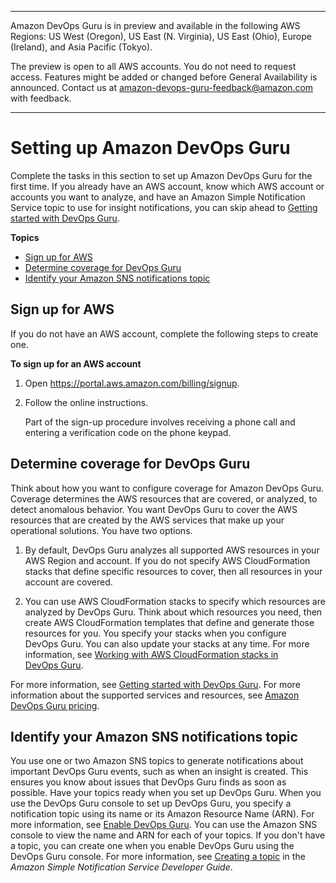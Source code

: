 --------

Amazon DevOps Guru is in preview and available in the following AWS Regions: US West \(Oregon\), US East \(N\. Virginia\), US East \(Ohio\), Europe \(Ireland\), and Asia Pacific \(Tokyo\)\.

The preview is open to all AWS accounts\. You do not need to request access\. Features might be added or changed before General Availability is announced\. Contact us at [amazon\-devops\-guru\-feedback@amazon\.com](mailto:amazon-devops-guru-feedback@amazon.com) with feedback\.

--------

# Setting up Amazon DevOps Guru<a name="setting-up"></a>

Complete the tasks in this section to set up Amazon DevOps Guru for the first time\. If you already have an AWS account, know which AWS account or accounts you want to analyze, and have an Amazon Simple Notification Service topic to use for insight notifications, you can skip ahead to [Getting started with DevOps Guru](getting-started.md)\. 

**Topics**
+ [Sign up for AWS](#setting-up-aws-sign-up)
+ [Determine coverage for DevOps Guru](#setting-up-determine-coverage)
+ [Identify your Amazon SNS notifications topic](#setting-up-notifications)

## Sign up for AWS<a name="setting-up-aws-sign-up"></a>

If you do not have an AWS account, complete the following steps to create one\.

**To sign up for an AWS account**

1. Open [https://portal\.aws\.amazon\.com/billing/signup](https://portal.aws.amazon.com/billing/signup)\.

1. Follow the online instructions\.

   Part of the sign\-up procedure involves receiving a phone call and entering a verification code on the phone keypad\.

## Determine coverage for DevOps Guru<a name="setting-up-determine-coverage"></a>

Think about how you want to configure coverage for Amazon DevOps Guru\. Coverage determines the AWS resources that are covered, or analyzed, to detect anomalous behavior\. You want DevOps Guru to cover the AWS resources that are created by the AWS services that make up your operational solutions\. You have two options\. 

1. By default, DevOps Guru analyzes all supported AWS resources in your AWS Region and account\. If you do not specify AWS CloudFormation stacks that define specific resources to cover, then all resources in your account are covered\. 

1. You can use AWS CloudFormation stacks to specify which resources are analyzed by DevOps Guru\. Think about which resources you need, then create AWS CloudFormation templates that define and generate those resources for you\. You specify your stacks when you configure DevOps Guru\. You can also update your stacks at any time\. For more information, see [Working with AWS CloudFormation stacks in DevOps Guru](working-with-cfn-stacks.md)\. 

 For more information, see [Getting started with DevOps Guru](getting-started.md)\. For more information about the supported services and resources, see [Amazon DevOps Guru pricing](http://aws.amazon.com/devops-guru/pricing/)\. 

## Identify your Amazon SNS notifications topic<a name="setting-up-notifications"></a>

You use one or two Amazon SNS topics to generate notifications about important DevOps Guru events, such as when an insight is created\. This ensures you know about issues that DevOps Guru finds as soon as possible\. Have your topics ready when you set up DevOps Guru\. When you use the DevOps Guru console to set up DevOps Guru, you specify a notification topic using its name or its Amazon Resource Name \(ARN\)\. For more information, see [Enable DevOps Guru](https://docs.aws.amazon.com/devops-guru/latest/userguide/getting-started-enable-service.html)\. You can use the Amazon SNS console to view the name and ARN for each of your topics\. If you don't have a topic, you can create one when you enable DevOps Guru using the DevOps Guru console\. For more information, see [Creating a topic](https://docs.aws.amazon.com/sns/latest/dg/sns-tutorial-create-topic.html) in the *Amazon Simple Notification Service Developer Guide*\. 